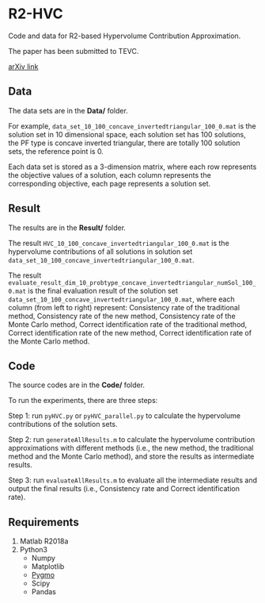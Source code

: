 # R2-HVC

Code and data for R2-based Hypervolume Contribution Approximation.

The paper has been submitted to TEVC.

[arXiv link](https://arxiv.org/abs/1805.06773)

## Data

The data sets are in the **Data/** folder.

For example, `data_set_10_100_concave_invertedtriangular_100_0.mat` is the solution set in 10 dimensional space, each solution set has 100 solutions, the PF type is concave inverted triangular, there are totally 100 solution sets, the reference point is 0.

Each data set is stored as a 3-dimension matrix, where each row represents the objective values of a solution, each column represents the corresponding objective, each page represents a solution set.

## Result

The results are in the **Result/** folder.

The result `HVC_10_100_concave_invertedtriangular_100_0.mat` is the hypervolume contributions of all solutions in solution set `data_set_10_100_concave_invertedtriangular_100_0.mat`.

The result `evaluate_result_dim_10_probtype_concave_invertedtriangular_numSol_100_0.mat` is the final evaluation result of the solution set `data_set_10_100_concave_invertedtriangular_100_0.mat`, where each column (from left to right) represent:  Consistency rate of the traditional method, Consistency rate of the new method, Consistency rate of the Monte Carlo method, Correct identification rate of the traditional method, Correct identification rate of the new method, Correct identification rate of the Monte Carlo method.

## Code

The source codes are in the **Code/** folder.

To run the experiments, there are three steps:

Step 1: run `pyHVC.py` or `pyHVC_parallel.py` to calculate the hypervolume contributions of the solution sets.

Step 2: run `generateAllResults.m` to calculate the hypervolume contribution approximations with different methods (i.e., the new method, the traditional method and the Monte Carlo method), and store the results as intermediate results.

Step 3: run `evaluateAllResults.m` to evaluate all the intermediate results and output the final results (i.e., Consistency rate and Correct identification rate).

## Requirements

1. Matlab R2018a
2. Python3
    * Numpy
    * Matplotlib
    * [Pygmo](http://esa.github.io/pygmo/)
    * Scipy
    * Pandas
